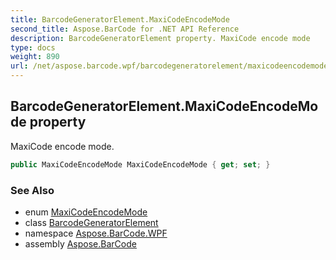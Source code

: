 ```yaml
---
title: BarcodeGeneratorElement.MaxiCodeEncodeMode
second_title: Aspose.BarCode for .NET API Reference
description: BarcodeGeneratorElement property. MaxiCode encode mode
type: docs
weight: 890
url: /net/aspose.barcode.wpf/barcodegeneratorelement/maxicodeencodemode/
---
```

## BarcodeGeneratorElement.MaxiCodeEncodeMode property

MaxiCode encode mode.

```csharp
public MaxiCodeEncodeMode MaxiCodeEncodeMode { get; set; }
```

### See Also

* enum [MaxiCodeEncodeMode](../../../aspose.barcode.generation/maxicodeencodemode/)
* class [BarcodeGeneratorElement](../)
* namespace [Aspose.BarCode.WPF](../../barcodegeneratorelement/)
* assembly [Aspose.BarCode](../../../)


